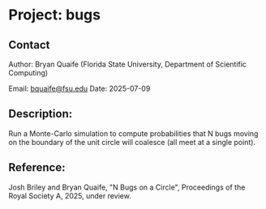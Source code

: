 # Project: bugs

## Contact
 Author: Bryan Quaife (Florida State University, Department of
 Scientific Computing)

 Email: bquaife@fsu.edu
 Date: 2025-07-09

## Description:
 Run a Monte-Carlo simulation to compute probabilities that N bugs
 moving on the boundary of the unit circle will coalesce (all meet at a
 single point).

## Reference:
 Josh Briley and Bryan Quaife, "N Bugs on a Circle", Proceedings of the
 Royal Society A, 2025, under review.
